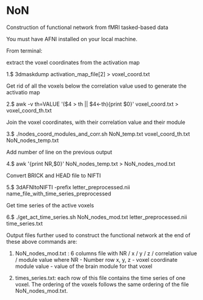 # NoN
Construction of functional network from fMRI tasked-based data

You must have AFNI installed on your local machine.

From terminal:

extract the voxel coordinates from the activation map

1.$ 3dmaskdump activation_map_file[2] > voxel_coord.txt

Get rid of all the voxels below the correlation value used to generate the activatio map

2.$ awk -v th=VALUE '($4 > th || $4<-th){print $0}' voxel_coord.txt > voxel_coord_th.txt

Join the voxel coordinates, with their correlation value and their module

3.$ ./nodes_coord_modules_and_corr.sh NoN_temp.txt voxel_coord_th.txt NoN_nodes_temp.txt

Add number of line on the previous output

4.$ awk '{print NR,$0}' NoN_nodes_temp.txt > NoN_nodes_mod.txt

Convert BRICK and HEAD file to NIFTI

5.$ 3dAFNItoNIFTI -prefix letter_preprocessed.nii name_file_with_time_series_preprocessed

Get time series of the active voxels

6.$ ./get_act_time_series.sh NoN_nodes_mod.txt letter_preprocessed.nii time_series.txt

Output files further used to construct the functional network at the end of these above commands are:
1. NoN_nodes_mod.txt : 
6 columns file with NR / x / y / z / correlation value / module value
where NR - Number row
x, y, z - voxel coordinate
module value - value of the brain module for that voxel

2. times_series.txt: each row of this file contains the time series of one voxel. The ordering of the voxels follows the same ordering of the file NoN_nodes_mod.txt. 
